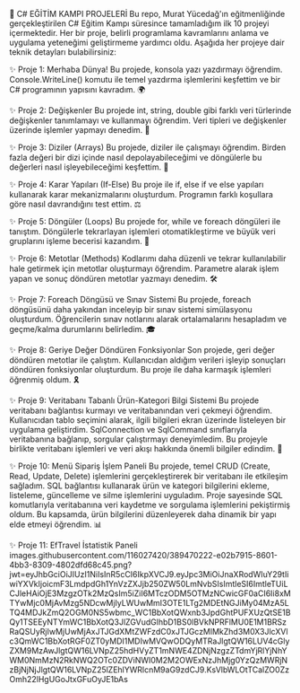 🚀 C# EĞİTİM KAMPI PROJELERİ
Bu repo, Murat Yücedağ'ın eğitmenliğinde gerçekleştirilen C# Eğitim Kampı süresince tamamladığım ilk 10 projeyi içermektedir. Her bir proje, belirli programlama kavramlarını anlama ve uygulama yeteneğimi geliştirmeme yardımcı oldu. Aşağıda her projeye dair teknik detayları bulabilirsiniz:

✨ Proje 1: Merhaba Dünya!
Bu projede, konsola yazı yazdırmayı öğrendim. Console.WriteLine() komutu ile temel yazdırma işlemlerini keşfettim ve bir C# programının yapısını kavradım. 🌍

✨ Proje 2: Değişkenler
Bu projede int, string, double gibi farklı veri türlerinde değişkenler tanımlamayı ve kullanmayı öğrendim. Veri tipleri ve değişkenler üzerinde işlemler yapmayı denedim. 🔢

✨ Proje 3: Diziler (Arrays)
Bu projede, diziler ile çalışmayı öğrendim. Birden fazla değeri bir dizi içinde nasıl depolayabileceğimi ve döngülerle bu değerleri nasıl işleyebileceğimi keşfettim. 🧩

✨ Proje 4: Karar Yapıları (If-Else)
Bu proje ile if, else if ve else yapıları kullanarak karar mekanizmalarını oluşturdum. Programın farklı koşullara göre nasıl davrandığını test ettim. ⚖️

✨ Proje 5: Döngüler (Loops)
Bu projede for, while ve foreach döngüleri ile tanıştım. Döngülerle tekrarlayan işlemleri otomatikleştirme ve büyük veri gruplarını işleme becerisi kazandım. 🔄

✨ Proje 6: Metotlar (Methods)
Kodlarımı daha düzenli ve tekrar kullanılabilir hale getirmek için metotlar oluşturmayı öğrendim. Parametre alarak işlem yapan ve sonuç döndüren metotlar yazmayı denedim. 🛠️

✨ Proje 7: Foreach Döngüsü ve Sınav Sistemi
Bu projede, foreach döngüsünü daha yakından inceleyip bir sınav sistemi simülasyonu oluşturdum. Öğrencilerin sınav notlarını alarak ortalamalarını hesapladım ve geçme/kalma durumlarını belirledim. 🎓

✨ Proje 8: Geriye Değer Döndüren Fonksiyonlar
Son projede, geri değer döndüren metotlar ile çalıştım. Kullanıcıdan aldığım verileri işleyip sonuçları döndüren fonksiyonlar oluşturdum. Bu proje ile daha karmaşık işlemleri öğrenmiş oldum. 🎗️

✨ Proje 9: Veritabanı Tabanlı Ürün-Kategori Bilgi Sistemi
Bu projede veritabanı bağlantısı kurmayı ve veritabanından veri çekmeyi öğrendim. Kullanıcıdan tablo seçimini alarak, ilgili bilgileri ekran üzerinde listeleyen bir uygulama geliştirdim. SqlConnection ve SqlCommand sınıflarıyla veritabanına bağlanıp, sorgular çalıştırmayı deneyimledim. Bu projeyle birlikte veritabanı işlemleri ve veri akışı hakkında önemli bilgiler edindim. 💾

✨ Proje 10: Menü Sipariş İşlem Paneli
Bu projede, temel CRUD (Create, Read, Update, Delete) işlemlerini gerçekleştirerek bir veritabanı ile etkileşim sağladım. SQL bağlantısı kullanarak ürün ve kategori bilgilerini ekleme, listeleme, güncelleme ve silme işlemlerini uyguladım. Proje sayesinde SQL komutlarıyla veritabanına veri kaydetme ve sorgulama işlemlerini pekiştirmiş oldum. Bu kapsamda, ürün bilgilerini düzenleyerek daha dinamik bir yapı elde etmeyi öğrendim. 📊

✨ Proje 11: EfTravel İstatistik Paneli
images.githubusercontent.com/116027420/389470222-e02b7915-8601-4bb3-8309-4802dfd68c45.png?jwt=eyJhbGciOiJIUzI1NiIsInR5cCI6IkpXVCJ9.eyJpc3MiOiJnaXRodWIuY29tIiwiYXVkIjoicmF3LmdpdGh1YnVzZXJjb250ZW50LmNvbSIsImtleSI6ImtleTUiLCJleHAiOjE3MzgzOTk2MzQsIm5iZiI6MTczODM5OTMzNCwicGF0aCI6Ii8xMTYwMjc0MjAvMzg5NDcwMjIyLWUwMmI3OTE1LTg2MDEtNGJiMy04MzA5LTQ4MDJkZmQ2OGM0NS5wbmc_WC1BbXotQWxnb3JpdGhtPUFXUzQtSE1BQy1TSEEyNTYmWC1BbXotQ3JlZGVudGlhbD1BS0lBVkNPRFlMU0E1M1BRSzRaQSUyRjIwMjUwMjAxJTJGdXMtZWFzdC0xJTJGczMlMkZhd3M0X3JlcXVlc3QmWC1BbXotRGF0ZT0yMDI1MDIwMVQwODQyMTRaJlgtQW16LUV4cGlyZXM9MzAwJlgtQW16LVNpZ25hdHVyZT1mNWE4ZDNjNzgzZTdmYjRlYjNhYWM0NmMzN2RkNWQ2OTc0ZDViNWI0M2M2OWExNzJhMjg0YzQzMWRjNzBjNjNjJlgtQW16LVNpZ25lZEhlYWRlcnM9aG9zdCJ9.KsVlbWLOtTCalZO0ZzOmh22lHgUGoJtxGFuOyJE1bAs
